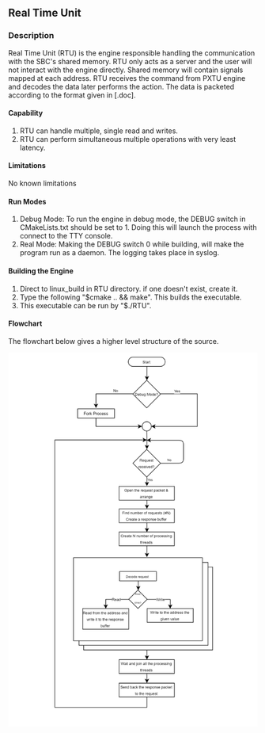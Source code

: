 ## Real Time Unit

### Description
Real Time Unit (RTU) is the engine responsible handling the communication with the SBC's shared memory. RTU only acts as a server and the user will not interact with the engine directly.
Shared memory will contain signals mapped at each address. RTU receives the command from PXTU engine and decodes the data later performs the action.
The data is packeted according to the format given in [.doc].

#### Capability
1. RTU can handle multiple, single read and writes.
2. RTU can perform simultaneous multiple operations with very least latency.

#### Limitations
No known limitations

#### Run Modes
1. Debug Mode: To run the engine in debug mode, the DEBUG switch in CMakeLists.txt should be set to 1. Doing this will launch the process with connect to the TTY console.
2. Real Mode: Making the DEBUG switch 0 while building, will make the program run as a daemon. The logging takes place in syslog.

#### Building the Engine
1. Direct to linux_build in RTU directory. if one doesn't exist, create it.
2. Type the following "$cmake .. && make". This builds the executable.
3. This executable can be run by "$./RTU".

#### Flowchart
The flowchart below gives a higher level structure of the source.

![Flowchart for RTU Engine](https://github.com/naveenspace7/falcon/blob/v0.3/Engines/RTU/doc/Flowchart.png)

